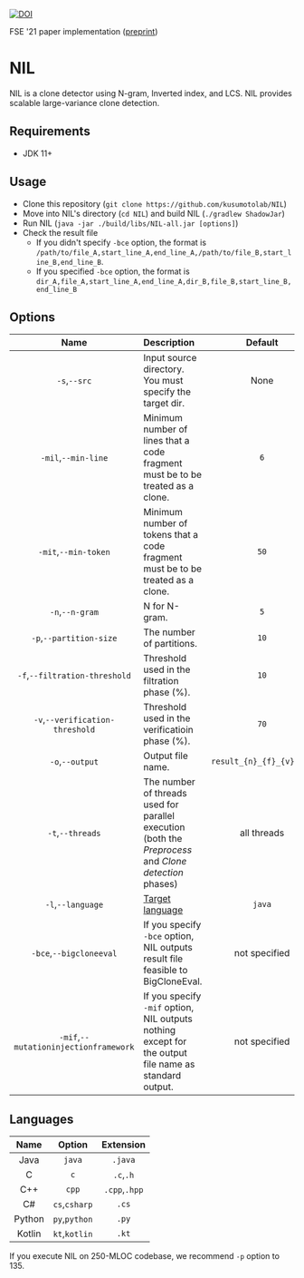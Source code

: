 [![DOI](https://zenodo.org/badge/DOI/10.5281/zenodo.4492665.svg)](https://doi.org/10.5281/zenodo.4492665)

FSE '21 paper implementation ([preprint](https://sdl.ist.osaka-u.ac.jp/pman/pman3.cgi?D=708))

# NIL
NIL is a clone detector using N-gram, Inverted index, and LCS.
NIL provides scalable large-variance clone detection.

## Requirements
- JDK 11+

## Usage
- Clone this repository (`git clone https://github.com/kusumotolab/NIL`)
- Move into NIL's directory (`cd NIL`) and build NIL (`./gradlew ShadowJar`)
- Run NIL (`java -jar ./build/libs/NIL-all.jar [options]`)
- Check the result file
  - If you didn't specify `-bce` option, the format is `/path/to/file_A,start_line_A,end_line_A,/path/to/file_B,start_line_B,end_line_B`.
  - If you specified `-bce` option, the format is `dir_A,file_A,start_line_A,end_line_A,dir_B,file_B,start_line_B,end_line_B`

## Options
|Name|Description|Default|
|:--:|:--|:--:|
|`-s`,`--src`|Input source directory. You must specify the target dir.|None|
|`-mil`,`--min-line`|Minimum number of lines that a code fragment must be to be treated as a clone.|`6`|
|`-mit`,`--min-token`|Minimum number of tokens that a code fragment must be to be treated as a clone.|`50`|
|`-n`,`--n-gram`|N for N-gram.|`5`|
|`-p`,`--partition-size`|The number of partitions.|`10`|
|`-f`,`--filtration-threshold`|Threshold used in the filtration phase (%).|`10`|
|`-v`,`--verification-threshold`|Threshold used in the verificatioin phase (%).|`70`|
|`-o`,`--output`|Output file name.|`result_{n}_{f}_{v}.csv`|
|`-t`,`--threads`|The number of threads used for parallel execution (both the *Preprocess* and *Clone detection* phases)|all threads|
|`-l`,`--language`|[Target language](#Languages)|`java`|
|`-bce`,`--bigcloneeval`|If you specify `-bce` option, NIL outputs result file feasible to BigCloneEval.|not specified|
|`-mif`,`--mutationinjectionframework`|If you specify `-mif` option, NIL outputs nothing except for the output file name as standard output.|not specified|

## Languages
|Name|Option|Extension|
|:--:|:--:|:--:|
|Java|`java`|`.java`|
|C|`c`|`.c`,`.h`|
|C++|`cpp`|`.cpp`,`.hpp`|
|C#|`cs`,`csharp`|`.cs`|
|Python|`py`,`python`|`.py`|
|Kotlin|`kt`,`kotlin`|`.kt`|

If you execute NIL on 250-MLOC codebase, we recommend `-p` option to 135.
